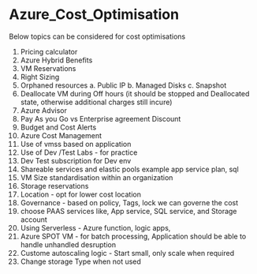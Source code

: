 # Azure_Cost_Optimisation

Below topics can be considered for cost optimisations
1. Pricing calculator
2. Azure Hybrid Benefits
3. VM Reservations
4. Right Sizing
5. Orphaned resources
      a. Public IP
      b. Managed Disks
      c. Snapshot
6. Deallocate VM during Off hours (it should be stopped and Deallocated state, otherwise additional charges still incure)
7. Azure Advisor
8. Pay As you Go vs Enterprise agreement Discount
9. Budget and Cost Alerts
10. Azure Cost Management
11. Use of vmss based on application
12. Use of Dev /Test Labs - for practice
13. Dev Test subscription for Dev env
14. Shareable services and elastic pools example app service plan, sql
15. VM Size standardisation within an organization
16. Storage reservations
17. Location - opt for lower cost location
18. Governance - based on policy, Tags, lock we can governe the cost
19. choose PAAS services like, App service, SQL service, and Storage account
20. Using Serverless - Azure function, logic apps, 
21. Azure SPOT VM - for batch processing, Application should be able to handle unhandled desruption
22. Custome autoscaling logic - Start small, only scale when required
23. Change storage Type when not used
